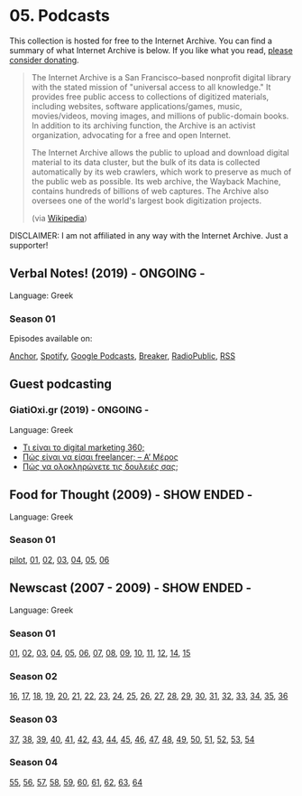 # 05. Podcasts

This collection is hosted for free to the Internet Archive. You can find a summary of what Internet Archive is below. If you like what you read, [please consider donating](https://archive.org/donate/).

> The Internet Archive is a San Francisco–based nonprofit digital library with the stated mission of "universal access to all knowledge." It provides free public access to collections of digitized materials, including websites, software applications/games, music, movies/videos, moving images, and millions of public-domain books. In addition to its archiving function, the Archive is an activist organization, advocating for a free and open Internet.
>
> The Internet Archive allows the public to upload and download digital material to its data cluster, but the bulk of its data is collected automatically by its web crawlers, which work to preserve as much of the public web as possible. Its web archive, the Wayback Machine, contains hundreds of billions of web captures. The Archive also oversees one of the world's largest book digitization projects. 
>
> (via [Wikipedia](https://en.wikipedia.org/wiki/Internet_Archive))

DISCLAIMER: I am not affiliated in any way with the Internet Archive. Just a supporter!

## Verbal Notes! (2019) - ONGOING -

Language: Greek

### Season 01

Episodes available on: 

[Anchor](https://anchor.fm/akritiko), [Spotify](https://open.spotify.com/show/3gR7zncdXNSxhSC5oYwm5Q), [Google Podcasts](https://podcasts.google.com/?feed=aHR0cHM6Ly9hbmNob3IuZm0vcy83MWMxMGI4L3BvZGNhc3QvcnNz), [Breaker](https://www.breaker.audio/verbal-notes), [RadioPublic](https://radiopublic.com/verbal-notes-WlQ4eX), [RSS](https://anchor.fm/s/71c10b8/podcast/rss)

## Guest podcasting 

### GiatiOxi.gr (2019) - ONGOING - 

Language: Greek

- [Τι είναι το digital marketing 360;](https://giatioxi.gr/%cf%84%ce%b9-%ce%b5%ce%af%ce%bd%ce%b1%ce%b9-%cf%84%ce%bf-digital-marketing-360/)
- [Πώς είναι να είσαι freelancer; – Α’ Μέρος](https://giatioxi.gr/%cf%80%cf%8e%cf%82-%ce%b5%ce%af%ce%bd%ce%b1%ce%b9-%ce%bd%ce%b1-%ce%b5%ce%af%cf%83%ce%b1%ce%b9-freelancer-%ce%b1%cf%80%cf%8c%cf%83%cf%84%ce%bf%ce%bb%ce%bf%cf%82-%ce%ba%cf%81%ce%b7%cf%84%ce%b9%ce%ba/)
- [Πώς να ολοκληρώνετε τις δουλειές σας;](https://giatioxi.gr/%cf%80%cf%8e%cf%82-%ce%bd%ce%b1-%ce%bf%ce%bb%ce%bf%ce%ba%ce%bb%ce%b7%cf%81%cf%8e%ce%bd%ce%b5%cf%84%ce%b5-%cf%84%ce%b9%cf%82-%ce%b4%ce%bf%cf%85%ce%bb%ce%b5%ce%b9%ce%ad%cf%82-%cf%83%ce%b1%cf%82-%ce%b1/)

## Food for Thought (2009) - SHOW ENDED -

Language: Greek

### Season 01

[pilot](https://archive.org/details/food-for-thought), [01](https://archive.org/details/food-for-thought-01), [02](https://archive.org/details/food-for-thought-02), [03](https://archive.org/details/food-for-thought-03), [04](https://archive.org/details/food-for-thought-04), [05](https://archive.org/details/food-for-thought-05), [06](https://archive.org/details/food-for-thought-06)

## Newscast (2007 - 2009) - SHOW ENDED - 

 Language: Greek

### Season 01

[01](https://archive.org/details/newscast-01), [02](https://archive.org/details/newscast-02), [03](https://archive.org/details/newscast-03), [04](https://archive.org/details/newscast-04), [05](https://archive.org/details/newscast-05), [06](https://archive.org/details/newscast-06), [07](https://archive.org/details/newscast-07), [08](https://archive.org/details/newscast-08), [09](https://archive.org/details/newscast-09), [10](https://archive.org/details/newscast-10), [11](https://archive.org/details/newscast-11), [12](https://archive.org/details/newscast-12), [14](https://archive.org/details/newscast-14), [15](https://archive.org/details/newscast-15)

### Season 02

[16](https://archive.org/details/newscast-16), [17](https://archive.org/details/newscast-17), [18](https://archive.org/details/newscast-18), [19](https://archive.org/details/newscast-19), [20](https://archive.org/details/newscast-20), [21](https://archive.org/details/newscast-21), [22](https://archive.org/details/newscast-22), [23](https://archive.org/details/newscast-23), [24](https://archive.org/details/newscast-24), [25](https://archive.org/details/newscast-25), [26](https://archive.org/details/newscast-26), [27](https://archive.org/details/newscast-27), [28](https://archive.org/details/newscast-28), [29](https://archive.org/details/newscast-29), [30](https://archive.org/details/newscast-30), [31](https://archive.org/details/newscast-31), [32](https://archive.org/details/newscast-32), [33](https://archive.org/details/newscast-33), [34](https://archive.org/details/newscast-34), [35](https://archive.org/details/newscast-35), [36](https://archive.org/details/newscast-36)

### Season 03

[37](https://archive.org/details/newscast-37), [38](https://archive.org/details/newscast-38), [39](https://archive.org/details/newscast-39), [40](https://archive.org/details/newscast-40), [41](https://archive.org/details/newscast-41), [42](https://archive.org/details/newscast-42), [43](https://archive.org/details/newscast-43), [44](https://archive.org/details/newscast-44), [45](https://archive.org/details/newscast-45), [46](https://archive.org/details/newscast-46), [47](https://archive.org/details/newscast-47), [48](https://archive.org/details/newscast-48), [49](https://archive.org/details/newscast-49), [50](https://archive.org/details/newscast-50), [51](https://archive.org/details/newscast-51), [52](https://archive.org/details/newscast-52), [53](https://archive.org/details/newscast-53), [54](https://archive.org/details/newscast-54)

### Season 04

[55](https://archive.org/details/newscast-55), [56](https://archive.org/details/newscast-56), [57](https://archive.org/details/newscast-57), [58](https://archive.org/details/newscast-58), [59](https://archive.org/details/newscast-59), [60](https://archive.org/details/newscast-60), [61](https://archive.org/details/newscast-61), [62](https://archive.org/details/newscast-62), [63](https://archive.org/details/newscast-63), [64](https://archive.org/details/newscast-64)
